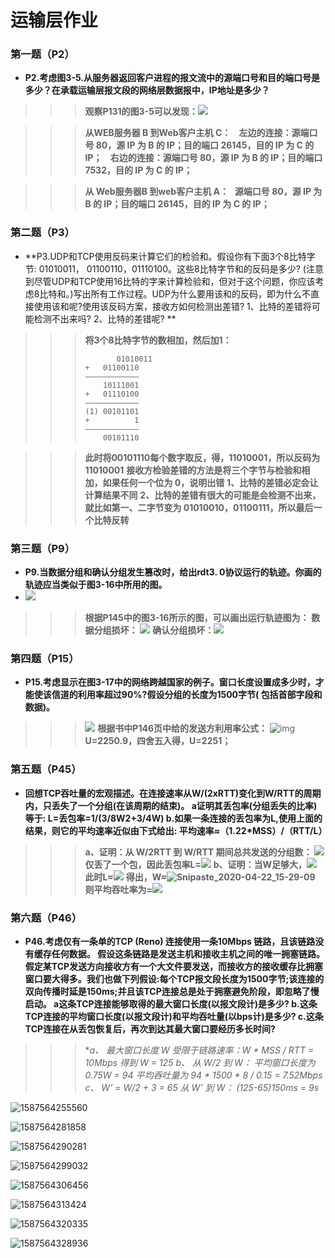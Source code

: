 # 运输层作业
### 第一题（P2）
- **P2.考虑图3-5.从服务器返回客户进程的报文流中的源端口号和目的端口号是多少？在承载运输层报文段的网络层数据报中，IP地址是多少？**
>>> **观察P131的图3-5可以发现：![](F:\计算机网络\作业\Snipaste_2020-04-22_14-18-40.jpg)**

>>> **从WEB服务器 B 到Web客户主机 C：
   左边的连接：源端口号 80，源 IP 为 B 的 IP；目的端口 26145，目的 IP 为 C 的 IP；
   右边的连接：源端口号 80，源 IP 为 B 的 IP；目的端口 7532，目的 IP 为 C 的 IP；**

>>> **从 Web服务器B 到web客户主机 A：
     源端口号 80，源 IP 为 B 的 IP；目的端口 26145，目的 IP 为 C 的 IP；**


### 第二题（P3）
- **P3.UDP和TCP使用反码来计算它们的检验和。假设你有下面3个8比特字节: 01010011， 01100110，01110100。这些8比特字节和的反码是多少? (注意到尽管UDP和TCP使用16比特的字来计算检验和，但对于这个问题，你应该考虑8比特和。)写出所有工作过程。UDP为什么要用该和的反码，即为什么不直接使用该和呢?使用该反码方案，接收方如何检测出差错? 1、比特的差错将可能检测不出来吗? 2、比特的差错呢? **
>>> **将3个8比特字节的数相加，然后加1：**
>>> ```二进制演算
>>>        01010011  
>>> +   01100110 
>>> ————————————
>>>     10111001
>>> +   01110100
>>> ————————————
>>> (1) 00101101
>>> +          1
>>> ————————————
>>>     00101110
>>> ```

>>> **此时将00101110每个数字取反，得，11010001，所以反码为11010001**
>>> **接收方检验差错的方法是将三个字节与检验和相加，如果任何一个位为 0，说明出错**
>>> **1、比特的差错必定会让计算结果不同**
>>> **2、比特的差错有很大的可能是会检测不出来，就比如第一、二字节变为 01010010，01100111，所以最后一个比特反转**


### 第三题（P9）
- **P9.当数据分组和确认分组发生篡改时，给出rdt3. 0协议运行的轨迹。你画的轨迹应当类似于图3-16中所用的图。**
- ![](F:\计算机网络\作业\Snipaste_2020-04-22_14-37-53.jpg)
>>> **根据P145中的图3-16所示的图，可以画出运行轨迹图为：**
>>> **数据分组损坏：**
>>> ![](F:\计算机网络\作业\Snipaste_2020-04-22_14-51-03.jpg)
>>> **确认分组损坏：**![](F:\计算机网络\作业\Snipaste_2020-04-22_14-56-43.jpg)


### 第四题（P15）
- **P15.考虑显示在图3-17中的网络跨越国家的例子。窗口长度设置成多少时，才能使该信道的利用率超过90%?假设分组的长度为1500字节( 包括首部字段和数据)。**
>>> ![](F:\计算机网络\作业\Snipaste_2020-04-22_14-59-20.jpg)
>>> **根据书中P146页中给的发送方利用率公式：**
>>> ![img](file:///C:/Users/FireTim/AppData/Local/Temp/msohtmlclip1/01/clip_image002.png)
>>> **U=2250.9，四舍五入得，U=2251；**

### 第五题（P45）
- **回想TCP吞吐量的宏观描述。在连接速率从W/(2xRTT)变化到W/RTT的周期内，只丢失了一个分组(在该周期的结束)。
  a证明其丢包率(分组丢失的比率)等于:
                       L=丢包率=1/(3/8W2+3/4W)
  b.如果一条连接的丢包率为L,使用上面的结果，则它的平均速率近似由下式给出:
                       平均速率≈（1.22*MSS）/（RTT/L）**
>>> **a、证明：从 W/2RTT 到 W/RTT 期间总共发送的分组数：**
>>> ![](F:\计算机网络\作业\Snipaste_2020-04-22_15-17-14.jpg)
>>> **仅丢了一个包，因此丢包率L=![](F:\计算机网络\作业\Snipaste_2020-04-22_15-21-11.jpg)**
>>>**b、证明：当W足够大，![](F:\计算机网络\作业\Snipaste_2020-04-22_15-22-45.jpg)**
>>>**此时L≈![](F:\计算机网络\作业\Snipaste_2020-04-22_15-27-01.jpg)**
>>>**得出，W≈![Snipaste_2020-04-22_15-29-09](F:\计算机网络\作业\Snipaste_2020-04-22_15-29-09.jpg)
>>>则平均吞吐率为=![](F:\计算机网络\作业\Snipaste_2020-04-22_15-29-57.jpg)**

### 第六题（P46）
- **P46.考虑仅有一条单的TCP (Reno) 连接使用一条10Mbps 链路，且该链路没有缓存任何数据。 假设这条链路是发送主机和接收主机之间的唯一拥塞链路。 假定某TCP发送方向接收方有一个大文件要发送，而接收方的接收缓存比拥塞窗口要大得多。我们也做下列假设:每个TCP报文段长度为1500字节;该连接的双向传播时延是150ms;并且该TCP连接总是处于拥塞避免阶段，即忽略了慢启动。
a这条TCP连接能够取得的最大窗口长度(以报文段计)是多少?
b.这条TCP连接的平均窗口长度(以报文段计)和平均吞吐量(以bps计)是多少?
c.这条TCP连接在从丢包恢复后，再次到达其最大窗口要经历多长时间?**
>>> **a、
>>> 最大窗口长度 W 受限于链路速率：W * MSS / RTT = 10Mbps
>>> 得到 W = 125
>>> b、
>>> 从 W/2 到 W：
>>> 平均窗口长度为 0.75W = 94
>>> 平均吞吐量为 94 * 1500 * 8 / 0.15 = 7.52Mbps
>>> c、
>>> W’ = W/2 + 3 = 65
>>> 从 W’ 到 W：
>>> (125-65)*150ms = 9s**





![1587564255560](C:\Users\lenovo\AppData\Roaming\Typora\typora-user-images\1587564255560.png)



![1587564281858](C:\Users\lenovo\AppData\Roaming\Typora\typora-user-images\1587564281858.png)

![1587564290281](C:\Users\lenovo\AppData\Roaming\Typora\typora-user-images\1587564290281.png)

![1587564299032](C:\Users\lenovo\AppData\Roaming\Typora\typora-user-images\1587564299032.png)

![1587564306456](C:\Users\lenovo\AppData\Roaming\Typora\typora-user-images\1587564306456.png)

![1587564313424](C:\Users\lenovo\AppData\Roaming\Typora\typora-user-images\1587564313424.png)

![1587564320335](C:\Users\lenovo\AppData\Roaming\Typora\typora-user-images\1587564320335.png)

![1587564328936](C:\Users\lenovo\AppData\Roaming\Typora\typora-user-images\1587564328936.png)